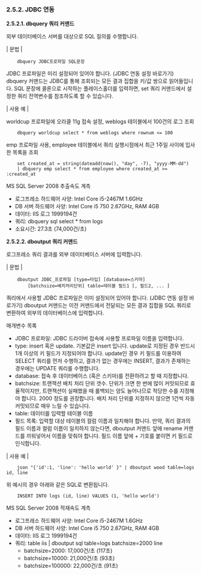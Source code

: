 ### 2.5.2. JDBC 연동

**2.5.2.1. dbquery 쿼리 커맨드**

외부 데이터베이스 서버를 대상으로 SQL 질의를 수행합니다.

\| 문법 \|

~~~~
	dbquery JDBC프로파일 SQL문장
~~~~

JDBC 프로파일은 미리 설정되어 있어야 합니다. (JDBC 연동 설정 바로가기) dbquery 커맨드는 JDBC를 통해 조회되는 모든 결과 집합을 키/값 쌍으로 읽어들입니다. SQL 문장에 콜론으로 시작하는 플레이스홀더를 입력하면, set 쿼리 커맨드에서 설정한 쿼리 전역변수를 참조하도록 할 수 있습니다.

\| 사용 예 \|

worldcup 프로파일에 오라클 11g 접속 설정, weblogs 테이블에서 100건의 로그 조회

~~~~
	dbquery worldcup select * from weblogs where rownum <= 100
~~~~

emp 프로파일 사용, employee 테이블에서 쿼리 실행시점에서 최근 1주일 사이에 입사한 목록을 조회

~~~~
	set created_at = string(dateadd(now(), "day", -7), "yyyy-MM-dd") 
	| dbquery emp select * from employee where created_at >= :created_at
~~~~

MS SQL Server 2008 추출속도 계측

 * 로그프레소 하드웨어 사양: Intel Core i5-2467M 1.6GHz
 * DB 서버 하드웨어 사양: Intel Core i5 750 2.67GHz, RAM 4GB
 * 데이터: IIS 로그 1999194건
 * 쿼리: dbquery sql select * from logs
 * 소요시간: 27.3초 (74,000건/초)

**2.5.2.2. dboutput 쿼리 커맨드**

로그프레소 쿼리 결과를 외부 데이터베이스 서버에 입력합니다.

\| 문법 \|

~~~~
	dboutput JDBC_프로파일 [type=타입] [database=스키마] 
		[batchsize=배치처리단위] table=테이블 필드1 [, 필드2, ... ]
~~~~

쿼리에서 사용할 JDBC 프로파일은 이미 설정되어 있어야 합니다. (JDBC 연동 설정 바로가기) dboutput 커맨드는 이전 커맨드에서 전달되는 모든 결과 집합을 SQL 쿼리로 변환하여 외부의 데이터베이스에 입력합니다.

매개변수 목록

 * JDBC 프로파일: JDBC 드라이버 접속에 사용할 프로파일 이름을 입력합니다.
 * type: insert 혹은 update. 기본값은 insert 입니다. update로 지정된 경우 반드시 1개 이상의 키 필드가 지정되어야 합니다. update인 경우 키 필드를 이용하여 SELECT 쿼리를 먼저 수행하고, 결과가 없는 경우에는 INSERT, 결과가 존재하는 경우에는 UPDATE 쿼리를 수행합니다.
 * database: 접속 후 데이터베이스 (혹은 스키마)를 전환하려고 할 때 지정합니다.
 * batchsize: 트랜잭션 배치 처리 단위 갯수. 단위가 크면 한 번에 많이 커밋되므로 효율적이지만, 트랜잭션이 실패했을 때 롤백되는 양도 늘어나므로 적당한 수를 지정해야 합니다. 2000 정도를 권장합니다. 배치 처리 단위를 지정하지 않으면 1건씩 자동 커밋되므로 매우 느릴 수 있습니다.
 * table: 데이터를 입력할 테이블 이름
 * 필드 목록: 입력할 대상 테이블의 컬럼 이름과 일치해야 합니다. 만약, 쿼리 결과의 필드 이름과 컬럼 이름이 일치하지 않는다면, dboutput 커맨드 앞에 rename 커맨드를 끼워넣어서 이름을 맞춰야 합니다. 필드 이름 앞에 + 기호를 붙이면 키 필드로 인식합니다.

\| 사용 예 \|

~~~~
	json "{'id':1, 'line': 'hello world' }" | dboutput wood table=logs id, line
~~~~

위 예시의 경우 아래와 같은 SQL로 변환됩니다.

~~~~
	INSERT INTO logs (id, line) VALUES (1, 'hello world')
~~~~

MS SQL Server 2008 적재속도 계측

 * 로그프레소 하드웨어 사양: Intel Core i5-2467M 1.6GHz
 * DB 서버 하드웨어 사양: Intel Core i5 750 2.67GHz, RAM 4GB
 * 데이터: IIS 로그 1999194건
 * 쿼리: table iis | dboutput sql table=logs batchsize=2000 line
     * batchsize=2000: 17,000건/초 (117초)
     * batchsize=10000: 21,000건/초 (93초)
     * batchsize=100000: 22,000건/초 (91초)
